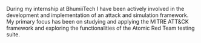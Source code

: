 During my internship at BhumiiTech I have been actively involved in the
development and implementation of an attack and simulation framework. My
primary focus has been on studying and applying the MITRE ATT&CK
framework and exploring the functionalities of the Atomic Red Team testing
suite.
